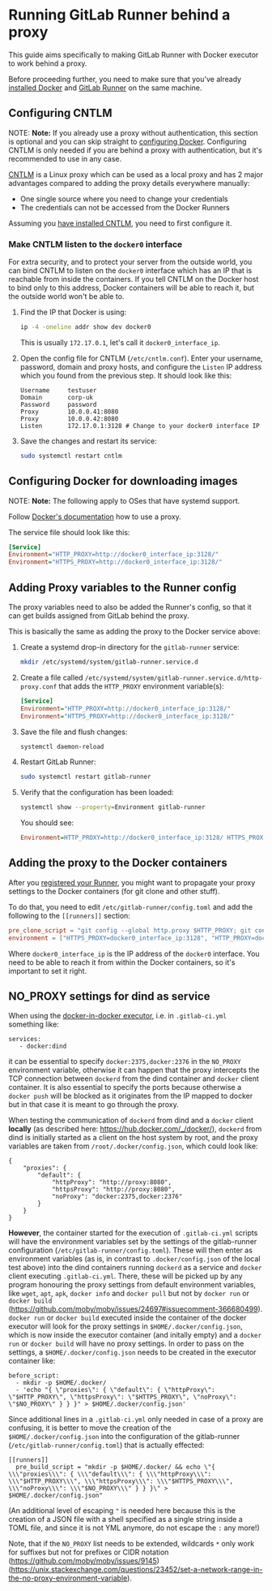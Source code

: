 # Running GitLab Runner behind a proxy

This guide aims specifically to making GitLab Runner with Docker executor to
work behind a proxy.

Before proceeding further, you need to make sure that you've already
[installed Docker](https://docs.docker.com/install/) and
[GitLab Runner](../install/index.md) on the same machine.

## Configuring CNTLM

NOTE: **Note:**
If you already use a proxy without authentication, this section is optional and
you can skip straight to [configuring Docker](#configuring-docker-for-downloading-images).
Configuring CNTLM is only needed if you are behind a proxy with authentication,
but it's recommended to use in any case.

[CNTLM](https://github.com/Evengard/cntlm) is a Linux proxy which can be used
as a local proxy and has 2 major advantages compared to adding the proxy details
everywhere manually:

- One single source where you need to change your credentials
- The credentials can not be accessed from the Docker Runners

Assuming you [have installed CNTLM](https://www.howtoforge.com/linux-ntlm-authentication-proxy-isa-server-with-cntlm),
you need to first configure it.

### Make CNTLM listen to the `docker0` interface

For extra security, and to protect your server from the outside world, you can
bind CNTLM to listen on the `docker0` interface which has an IP that is reachable
from inside the containers. If you tell CNTLM on the Docker host to bind only
to this address, Docker containers will be able to reach it, but the outside
world won't be able to.

1. Find the IP that Docker is using:

    ```sh
    ip -4 -oneline addr show dev docker0
    ```

    This is usually `172.17.0.1`, let's call it `docker0_interface_ip`.

1. Open the config file for CNTLM (`/etc/cntlm.conf`). Enter your username,
   password, domain and proxy hosts, and configure the `Listen` IP address
   which you found from the previous step. It should look like this:

    ```
    Username     testuser
    Domain       corp-uk
    Password     password
    Proxy        10.0.0.41:8080
    Proxy        10.0.0.42:8080
    Listen       172.17.0.1:3128 # Change to your docker0 interface IP
    ```

1. Save the changes and restart its service:

    ```sh
    sudo systemctl restart cntlm
    ```

## Configuring Docker for downloading images

NOTE: **Note:**
The following apply to OSes that have systemd support.

Follow [Docker's documentation](https://docs.docker.com/config/daemon/systemd/#httphttps-proxy)
how to use a proxy.

The service file should look like this:

```ini
[Service]
Environment="HTTP_PROXY=http://docker0_interface_ip:3128/"
Environment="HTTPS_PROXY=http://docker0_interface_ip:3128/"
```

## Adding Proxy variables to the Runner config

The proxy variables need to also be added the Runner's config, so that it can
get builds assigned from GitLab behind the proxy.

This is basically the same as adding the proxy to the Docker service above:

1. Create a systemd drop-in directory for the `gitlab-runner` service:

    ```sh
    mkdir /etc/systemd/system/gitlab-runner.service.d
    ```

1. Create a file called `/etc/systemd/system/gitlab-runner.service.d/http-proxy.conf`
   that adds the `HTTP_PROXY` environment variable(s):

    ```ini
    [Service]
    Environment="HTTP_PROXY=http://docker0_interface_ip:3128/"
    Environment="HTTPS_PROXY=http://docker0_interface_ip:3128/"
    ```

1. Save the file and flush changes:

    ```sh
    systemctl daemon-reload
    ```

1. Restart GitLab Runner:

    ```sh
    sudo systemctl restart gitlab-runner
    ```

1. Verify that the configuration has been loaded:

    ```sh
    systemctl show --property=Environment gitlab-runner
    ```

      You should see:

      ```ini
      Environment=HTTP_PROXY=http://docker0_interface_ip:3128/ HTTPS_PROXY=http://docker0_interface_ip:3128/
      ```

## Adding the proxy to the Docker containers

After you [registered your Runner](../register/index.md), you might want to
propagate your proxy settings to the Docker containers (for git clone and other
stuff).

To do that, you need to edit `/etc/gitlab-runner/config.toml` and add the
following to the `[[runners]]` section:

```toml
pre_clone_script = "git config --global http.proxy $HTTP_PROXY; git config --global https.proxy $HTTPS_PROXY"
environment = ["HTTPS_PROXY=docker0_interface_ip:3128", "HTTP_PROXY=docker0_interface_ip:3128"]
```

Where `docker0_interface_ip` is the IP address of the `docker0` interface. You need to
be able to reach it from within the Docker containers, so it's important to set
it right.

## NO_PROXY settings for dind as service

When using the [docker-in-docker executor](https://docs.gitlab.com/ee/ci/docker/using_docker_build.html#use-docker-in-docker-executor), 
i.e. in `.gitlab-ci.yml` something like:

```
services:
   - docker:dind
```
it can be essential to specify `docker:2375,docker:2376` in the `NO_PROXY` 
environment variable, otherwise it can happen that the proxy intercepts the 
TCP connection between `dockerd` from the dind container and `docker` client container. 
It is also essential to specify the ports because otherwise a `docker push` will be blocked 
as it originates from the IP mapped to docker but in that case it is meant to go through the proxy.

When testing the communication of `dockerd` from dind and a `docker` client __locally__ 
(as described here: https://hub.docker.com/_/docker/), 
`dockerd` from dind is initially started as a client on the host system by root, 
and the proxy variables are taken from `/root/.docker/config.json`, 
which could look like:
```
{
	"proxies": {
   		"default": {
			"httpProxy": "http://proxy:8080",
			"httpsProxy": "http://proxy:8080",
			"noProxy": "docker:2375,docker:2376"
   		}
	}
}
```

__However__, the container started for the execution of `.gitlab-ci.yml` scripts will have 
the environment variables set by the settings of the gitlab-runner configuration (`/etc/gitlab-runner/config.toml`).
These will then enter as environment variables (as is, in contrast to `.docker/config.json` of the local test above)
into the dind containers running `dockerd` as a service and `docker` client executing `.gitlab-ci.yml`.
There, these will be picked up by any program honouring the proxy settings from default environment variables, like 
`wget`, `apt`, `apk`, `docker info` and `docker pull` but not by `docker run` or `docker build`
(https://github.com/moby/moby/issues/24697#issuecomment-366680499). 
`docker run` or `docker build` executed inside the container of the docker executor
will look for the proxy settings in `$HOME/.docker/config.json`, 
which is now inside the executor container (and initally empty) 
and a `docker run` or `docker build` will have no proxy settings. In order to pass on the settings,
a `$HOME/.docker/config.json` needs to be created in the executor container like:
```
before_script:
  - mkdir -p $HOME/.docker/
  - 'echo "{ \"proxies\": { \"default\": { \"httpProxy\": \"$HTTP_PROXY\", \"httpsProxy\": \"$HTTPS_PROXY\", \"noProxy\": \"$NO_PROXY\" } } }" > $HOME/.docker/config.json'
```

Since additional lines in a `.gitlab-ci.yml` only needed in case of a proxy are confusing, 
it is better to move the creation of the `$HOME/.docker/config.json` into the 
configuration of the gitlab-runner (`/etc/gitlab-runner/config.toml`) that is actually effected:

```
[[runners]]
  pre_build_script = "mkdir -p $HOME/.docker/ && echo \"{ \\\"proxies\\\": { \\\"default\\\": { \\\"httpProxy\\\": \\\"$HTTP_PROXY\\\", \\\"httpsProxy\\\": \\\"$HTTPS_PROXY\\\", \\\"noProxy\\\": \\\"$NO_PROXY\\\" } } }\" > $HOME/.docker/config.json"
```

(An additional level of escaping `"` is needed here because this is the creation of a 
JSON file with a shell specified as a single string inside a TOML file, 
and since it is not YML anymore, do not escape the `:` any more!)

Note, that if the `NO_PROXY` list needs to be extended, wildcards `*` only work for suffixes
but not for prefixes or CIDR notation 
(https://github.com/moby/moby/issues/9145) 
(https://unix.stackexchange.com/questions/23452/set-a-network-range-in-the-no-proxy-environment-variable).


